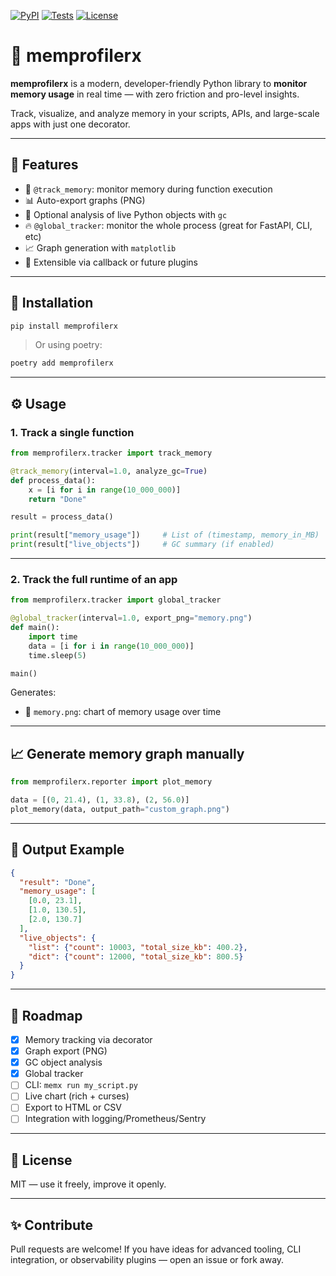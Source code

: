[![PyPI](https://img.shields.io/pypi/v/memprofilerx)](https://pypi.org/project/memprofilerx/)
[![Tests](https://github.com/NightzDev/memprofilerx/actions/workflows/ci.yml/badge.svg)](https://github.com/NightzDev/memprofilerx/actions)
[![License](https://img.shields.io/github/license/NightzDev/memprofilerx)](LICENSE)

# 🧠 memprofilerx

**memprofilerx** is a modern, developer-friendly Python library to **monitor memory usage** in real time — with zero friction and pro-level insights.

Track, visualize, and analyze memory in your scripts, APIs, and large-scale apps with just one decorator.

---

## 🚀 Features

- 🧪 `@track_memory`: monitor memory during function execution
- 📊 Auto-export graphs (PNG)
- 🧠 Optional analysis of live Python objects with `gc`
- 🔥 `@global_tracker`: monitor the whole process (great for FastAPI, CLI, etc)
- 📈 Graph generation with `matplotlib`
- 🧩 Extensible via callback or future plugins

---

## 💾 Installation

```bash
pip install memprofilerx
```

> Or using poetry:

```bash
poetry add memprofilerx
```

---

## ⚙️ Usage

### 1. Track a single function

```python
from memprofilerx.tracker import track_memory

@track_memory(interval=1.0, analyze_gc=True)
def process_data():
    x = [i for i in range(10_000_000)]
    return "Done"

result = process_data()

print(result["memory_usage"])     # List of (timestamp, memory_in_MB)
print(result["live_objects"])     # GC summary (if enabled)
```

---

### 2. Track the full runtime of an app

```python
from memprofilerx.tracker import global_tracker

@global_tracker(interval=1.0, export_png="memory.png")
def main():
    import time
    data = [i for i in range(10_000_000)]
    time.sleep(5)

main()
```

Generates:

- 📄 `memory.png`: chart of memory usage over time

---

## 📈 Generate memory graph manually

```python
from memprofilerx.reporter import plot_memory

data = [(0, 21.4), (1, 33.8), (2, 56.0)]
plot_memory(data, output_path="custom_graph.png")
```

---

## 🧠 Output Example

```json
{
  "result": "Done",
  "memory_usage": [
    [0.0, 23.1],
    [1.0, 130.5],
    [2.0, 130.7]
  ],
  "live_objects": {
    "list": {"count": 10003, "total_size_kb": 400.2},
    "dict": {"count": 12000, "total_size_kb": 800.5}
  }
}
```

---

## 🔧 Roadmap

- [x] Memory tracking via decorator
- [x] Graph export (PNG)
- [x] GC object analysis
- [x] Global tracker
- [ ] CLI: `memx run my_script.py`
- [ ] Live chart (rich + curses)
- [ ] Export to HTML or CSV
- [ ] Integration with logging/Prometheus/Sentry

---

## 📄 License

MIT — use it freely, improve it openly.

---

## ✨ Contribute

Pull requests are welcome! If you have ideas for advanced tooling, CLI integration, or observability plugins — open an issue or fork away.

